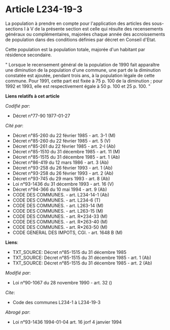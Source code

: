# Article L234-19-3

La population à prendre en compte pour l'application des articles des sous-sections I à V de la présente section est celle
qui résulte des recensements généraux ou complémentaires, majorées chaque année des accroissements de population dans des
conditions définies par décret en Conseil d'Etat.

Cette population est la population totale, majorée d'un habitant par résidence secondaire.

" Lorsque le recensement général de la population de 1990 fait apparaître une diminution de la population d'une commune, une
part de la diminution constatée est ajoutée, pendant trois ans, à la population légale de cette commune. Pour 1991, cette
part est fixée à 75 p. 100 de la diminution ; pour 1992 et 1993, elle est respectivement égale à 50 p. 100 et 25 p. 100. "

**Liens relatifs à cet article**

_Codifié par_:

  - Décret n°77-90 1977-01-27

_Cité par_:

  - Décret n°85-260 du 22 février 1985 - art. 3-1 (M)
  - Décret n°85-260 du 22 février 1985 - art. 5 (V)
  - Décret n°85-261 du 22 février 1985 - art. 2-I (Ab)
  - Décret n°85-1510 du 31 décembre 1985 - art. 11 (M)
  - Décret n°85-1515 du 31 décembre 1985 - art. 1 (Ab)
  - Décret n°86-419 du 12 mars 1986 - art. 3 (Ab)
  - Décret n°93-258 du 26 février 1993 - art. 1 (Ab)
  - Décret n°93-258 du 26 février 1993 - art. 2 (Ab)
  - Décret n°93-745 du 29 mars 1993 - art. 8 (Ab)
  - Loi n°93-1436 du 31 décembre 1993 - art. 16 (V)
  - Décret n°94-366 du 10 mai 1994 - art. 9 (Ab)
  - CODE DES COMMUNES. - art. L234-14-1 (Ab)
  - CODE DES COMMUNES. - art. L234-6 (T)
  - CODE DES COMMUNES. - art. L263-14 (M)
  - CODE DES COMMUNES. - art. L263-15 (M)
  - CODE DES COMMUNES. - art. R*234-33 (M)
  - CODE DES COMMUNES. - art. R*263-40 (M)
  - CODE DES COMMUNES. - art. R*263-50 (M)
  - CODE GENERAL DES IMPOTS, CGI. - art. 1648 B (M)

**Liens**:

  - TXT_SOURCE: Décret n°85-1515 du 31 décembre 1985
  - TXT_SOURCE: Décret n°85-1515 du 31 décembre 1985 - art. 1 (Ab)
  - TXT_SOURCE: Décret n°85-1515 du 31 décembre 1985 - art. 2 (Ab)

_Modifié par_:

  - Loi n°90-1067 du 28 novembre 1990 - art. 32 ()

_Cite_:

  - Code des communes L234-1 à L234-19-3

_Abrogé par_:

  - Loi n°93-1436 1994-01-04 art. 16 jorf 4 janvier 1994
